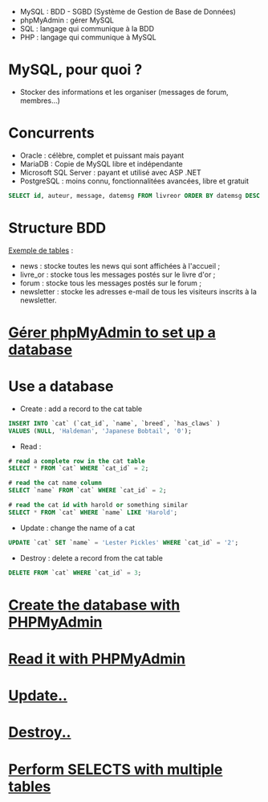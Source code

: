 - MySQL : BDD - SGBD (Système de Gestion de Base de Données)
- phpMyAdmin : gérer MySQL
- SQL : langage qui communique à la BDD
- PHP : langage qui communique à MySQL

# MySQL, pour quoi ?
- Stocker des informations et les organiser (messages de forum, membres…)

# Concurrents
- Oracle : célèbre, complet et puissant mais payant
- MariaDB : Copie de MySQL libre et indépendante
- Microsoft SQL Server : payant et utilisé avec ASP .NET
- PostgreSQL : moins connu, fonctionnalitées avancées, libre et gratuit

```sql
SELECT id, auteur, message, datemsg FROM livreor ORDER BY datemsg DESC LIMIT 0, 10
```

# Structure BDD
[Exemple de tables](https://openclassrooms.com/en/courses/918836-concevez-votre-site-web-avec-php-et-mysql/913655-quest-ce-quune-base-de-donnees#/id/r-2174731) :
- news : stocke toutes les news qui sont affichées à l'accueil ;
- livre_or : stocke tous les messages postés sur le livre d'or ;
- forum : stocke tous les messages postés sur le forum ;
- newsletter : stocke les adresses e-mail de tous les visiteurs inscrits à la newsletter.

# [Gérer phpMyAdmin to set up a database](https://openclassrooms.com/en/courses/918836-concevez-votre-site-web-avec-php-et-mysql/913893-phpmyadmin)

# Use a database
- Create : add a record to the cat table
```sql
INSERT INTO `cat` (`cat_id`, `name`, `breed`, `has_claws` ) 
VALUES (NULL, 'Haldeman', 'Japanese Bobtail', '0'); 
```
- Read : 
```sql
# read a complete row in the cat table
SELECT * FROM `cat` WHERE `cat_id` = 2;

# read the cat name column
SELECT `name` FROM `cat` WHERE `cat_id` = 2;

# read the cat id with harold or something similar
SELECT * FROM `cat` WHERE `name` LIKE 'Harold';
```
- Update : change the name of a cat
```sql
UPDATE `cat` SET `name` = 'Lester Pickles' WHERE `cat_id` = '2';
```
- Destroy : delete a record from the cat table
```sql
DELETE FROM `cat` WHERE `cat_id` = 3;
```

# [Create the database with PHPMyAdmin](https://openclassrooms.com/en/courses/4191736-design-a-database-with-uml/4222791-create-records)
# [Read it with PHPMyAdmin](https://openclassrooms.com/en/courses/4191736-design-a-database-with-uml/4222816-read-records)
# [Update..](https://openclassrooms.com/en/courses/4191736-design-a-database-with-uml/4222841-update-records)
# [Destroy..](https://openclassrooms.com/en/courses/4191736-design-a-database-with-uml/4222951-destroy-records)
# [Perform SELECTS with multiple tables](https://openclassrooms.com/en/courses/4191736-design-a-database-with-uml/4222961-perform-selects-with-multiple-tables)
